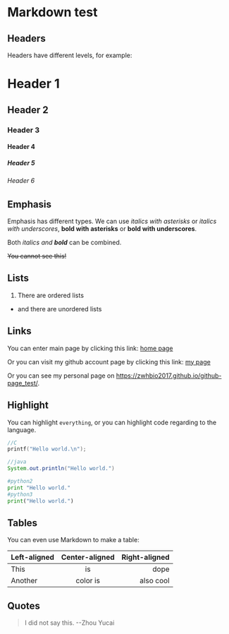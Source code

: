 # Markdown test

## Headers

Headers have different levels, for example:

# Header 1

## Header 2

### Header 3

#### Header 4

##### Header 5

###### Header 6

## Emphasis

Emphasis has different types. We can use *italics with asterisks* or _italics with underscores_, **bold with asterisks** or __bold with underscores__.

Both *italics and __bold__* can be combined.

~~You cannot see this!~~

## Lists

1. There are ordered lists

* and there are unordered lists

## Links

You can enter main page by clicking this link: [home page](https://github.com/zwhbio2017/ZhaoWeihao_learns_bioinformatics "home page of this project")

Or you can visit my github account page by clicking this link: [my page](https://github.com/zwhbio2017 "my account page")

Or you can see my personal page on https://zwhbio2017.github.io/github-page_test/.

## Highlight

You can highlight `everything`, or you can highlight code regarding to the language.

```C
//C
printf("Hello world.\n");
```

```java
//java
System.out.println("Hello world.")
```

```python
#python2
print "Hello world."
#python3
print("Hello world.")
```

## Tables

You can even use Markdown to make a table:

| Left-aligned | Center-aligned | Right-aligned |
| ------------ | :------------: | ------------: |
| This         | is             | dope          |
| Another      | color is       | also cool     |

## Quotes

> I did not say this.             --Zhou Yucai
